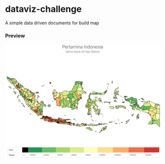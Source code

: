 # dataviz-challenge
A simple data driven documents for build map


### Preview
![preview](https://raw.githubusercontent.com/eksant/dataviz-challenge/master/stock-oilgas/data/preview.png "Preview")
